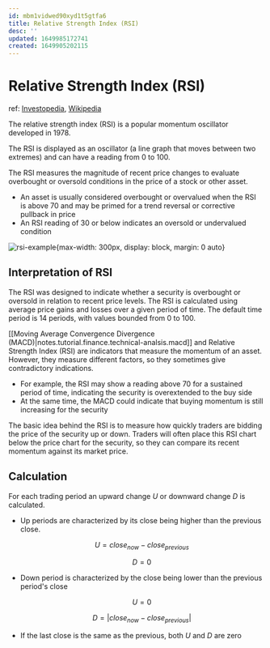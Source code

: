 ```yaml
---
id: mbm1vidwed90xyd1t5gtfa6
title: Relative Strength Index (RSI)
desc: ''
updated: 1649985172741
created: 1649905202115
---
```

# Relative Strength Index (RSI)

ref: [Investopedia](https://www.investopedia.com/terms/r/rsi.asp), [Wikipedia](https://en.wikipedia.org/wiki/Relative_strength_index)

The relative strength index (RSI) is a popular momentum oscillator developed in 1978.

The RSI is displayed as an oscillator (a line graph that moves between two extremes) and can have a reading from 0 to 100.

The RSI measures the magnitude of recent price changes to evaluate overbought or oversold conditions in the price of a stock or other asset. 
- An asset is usually considered overbought or overvalued when the RSI is above 70 and may be primed for a trend reversal or corrective pullback in price
- An RSI reading of 30 or below indicates an oversold or undervalued condition

![rsi-example](https://www.investopedia.com/thmb/WogEtwrQv5MwcshRV5qs66BJB10=/660x0/filters:no_upscale():max_bytes(150000):strip_icc():format(webp)/dotdash_final_Relative_Strength_Index_RSI_Jul_2020-01-98fcd0c032cb4f0da005c31c44440c90.jpg){max-width: 300px, display: block, margin: 0 auto}

## Interpretation of RSI

The RSI was designed to indicate whether a security is overbought or oversold in relation to recent price levels. The RSI is calculated using average price gains and losses over a given period of time. The default time period is 14 periods, with values bounded from 0 to 100.

[[Moving Average Convergence Divergence (MACD)|notes.tutorial.finance.technical-analsis.macd]] and Relative Strength Index (RSI) are indicators that measure the momentum of an asset. However, they measure different factors, so they sometimes give contradictory indications. 
- For example, the RSI may show a reading above 70 for a sustained period of time, indicating the security is overextended to the buy side
- At the same time, the MACD could indicate that buying momentum is still increasing for the security

The basic idea behind the RSI is to measure how quickly traders are bidding the price of the security up or down. Traders will often place this RSI chart below the price chart for the security, so they can compare its recent momentum against its market price.

## Calculation

For each trading period an upward change $U$ or downward change $D$ is calculated. 

- Up periods are characterized by its close being higher than the previous close.

    $$U = close_{now} - close_{previous}$$
    
    $$D = 0$$

- Down period is characterized by the close being lower than the previous period's close

    $$U = 0$$
    
    $$D = |close_{now} - close_{previous}|$$

- If the last close is the same as the previous, both $U$ and $D$ are zero

